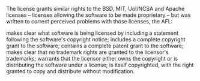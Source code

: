The license grants similar rights to the BSD, MIT, UoI/NCSA and Apache licenses – licenses allowing the software to be made proprietary – but was written to correct perceived problems with those licenses, the AFL:

makes clear what software is being licensed by including a statement following the software's copyright notice;
includes a complete copyright grant to the software;
contains a complete patent grant to the software;
makes clear that no trademark rights are granted to the licensor's trademarks;
warrants that the licensor either owns the copyright or is distributing the software under a license;
is itself copyrighted, with the right granted to copy and distribute without modification.